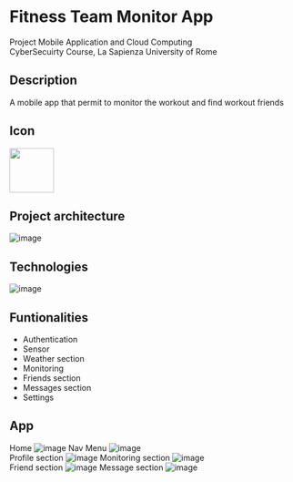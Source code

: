 # Fitness Team Monitor App
Project Mobile Application and Cloud Computing
<br>
CyberSecuirty Course, La Sapienza University of Rome

## Description
A mobile app that permit to monitor the workout and find workout friends


## Icon
<img src="https://github.com/giorgiadarmi/Mobile_application_project/assets/95757658/fbc1394f-fc22-418a-9b6d-2a6c451d87db" width="78">

## Project architecture
![image](https://github.com/giorgiadarmi/Mobile_application_project/assets/95757658/cb50873e-6e88-4473-998a-55e7750fadc9)

## Technologies
![image](https://github.com/giorgiadarmi/Mobile_application_project/assets/95757658/73a6e4be-a010-452a-92bb-a48a06c34369)

## Funtionalities
<ul>
<li>Authentication</li>
<li>Sensor</li>
<li>Weather section</li>
<li>Monitoring</li>
<li>Friends section</li>
<li>Messages section</li>
<li>Settings</li>
</ul>

## App
Home
![image](https://github.com/giorgiadarmi/Mobile_application_project/assets/95757658/da82b8a9-12a2-46fc-91cf-1414160bbd92)
Nav Menu
![image](https://github.com/giorgiadarmi/Mobile_application_project/assets/95757658/da06cbae-b69d-4cbe-9c05-513dcd15ab5f)
<br>
Profile section
![image](https://github.com/giorgiadarmi/Mobile_application_project/assets/95757658/ed44afa3-a82c-4fe0-b9b6-b92e820e5347)
Monitoring section
![image](https://github.com/giorgiadarmi/Mobile_application_project/assets/95757658/2ad50ba7-c941-4d75-88be-aa560b412add)
<br>
Friend section
![image](https://github.com/giorgiadarmi/Mobile_application_project/assets/95757658/b592f842-7cea-4db7-bb30-a44f4e541aae)
Message section
![image](https://github.com/giorgiadarmi/Mobile_application_project/assets/95757658/53cf0764-86c7-4e90-b287-1095ff0284a5)


